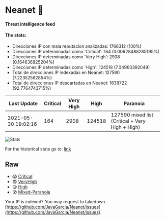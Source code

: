 # Neanet :hocho:
#### Threat intelligence feed
#### The stats:

- Direcciones IP con mala reputacion analizadas: 1766312 (100%)
- Direcciones IP determinadas como 'Critical':  164 (0.00928488285195%)
- Direcciones IP determinadas como 'Very High':  2908 (0.164636825204%)
- Direcciones IP determinadas como 'High':  124518 (7.04960392049)
- Total de direcciones IP indexadas en Neanet:  127590 (7.22352562854%)
- Total de direcciones IP descartadas en Neanet:  1638722 (92.7764743715%)

| Last Update | Critical | Very High | High | Paranoia |
| --- | --- | --- | --- | --- |
| 2021-05-30 19:02:16 | 164 | 2908 | 124518 | 127590 mixed list (Critical + Very High + High)|

![Stats](https://docs.google.com/spreadsheets/d/e/2PACX-1vSnaNMIXVabIpDJjufMlzH7poXnshF3mgd8Is1g9ytUEzVsP5my4Trn8f-xkoLLQ38xpL3HtmUexLo6/pubchart?oid=501124687&format=image)

For the historical stats go to: [link](/stats.csv)
## Raw
- :scream: [Critical](https://raw.githubusercontent.com/JavaGarcia/Neanet/master/blacklists/neanet_critical.txt)
- :fearful: [VeryHigh](https://raw.githubusercontent.com/JavaGarcia/Neanet/master/blacklists/neanet_veryHigh.txtt)
- :frowning: [High](https://raw.githubusercontent.com/JavaGarcia/Neanet/master/blacklists/neanet_high.txt)
- :dizzy_face: [Mixed-Paranoia](https://raw.githubusercontent.com/JavaGarcia/Neanet/master/blacklists/neanet_all.txt)


Your IP is indexed? You may request to takedown. [https://github.com/JavaGarcia/Neanet/issues](https://github.com/JavaGarcia/Neanet/issues)













































































































































































































































































































































































































































































































































































































































































































































































































































































































































































































































































































































































































































































































































































































































































































































































































































































































































































































































































































































































































































































































































































































































































































































































































































































































































































































































































































































































































































































































































































































































































































































































































































































































































































































































































































































































































































































































































































































































































































































































































































































































































































































































































































































































































































































































































































































































































































































































































































































































































































































































































































































































































































































































































































































































































































































































































































































































































































































































































































































































































































































































































































































































































































































































































































































































































































































































































































































































































































































































